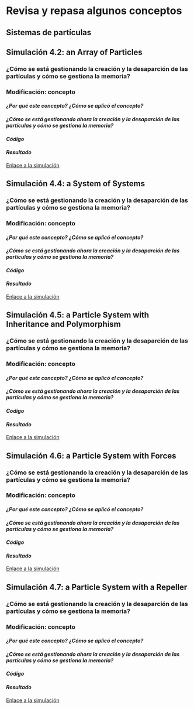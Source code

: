 # Revisa y repasa algunos conceptos
## Sistemas de partículas
## Simulación 4.2: an Array of Particles
### ¿Cómo se está gestionando la creación y la desaparción de las partículas y cómo se gestiona la memoria?
### Modificación: concepto
#### _¿Por qué este concepto? ¿Cómo se aplicó el concepto?_
#### _¿Cómo se está gestionando ahora la creación y la desaparción de las partículas y cómo se gestiona la memoria?_
#### *Código*
#### _Resultado_
[Enlace a la simulación]()

## Simulación 4.4: a System of Systems
### ¿Cómo se está gestionando la creación y la desaparción de las partículas y cómo se gestiona la memoria?
### Modificación: concepto
#### _¿Por qué este concepto? ¿Cómo se aplicó el concepto?_
#### _¿Cómo se está gestionando ahora la creación y la desaparción de las partículas y cómo se gestiona la memoria?_
#### *Código*
#### _Resultado_
[Enlace a la simulación]()

## Simulación 4.5: a Particle System with Inheritance and Polymorphism
### ¿Cómo se está gestionando la creación y la desaparción de las partículas y cómo se gestiona la memoria?
### Modificación: concepto
#### _¿Por qué este concepto? ¿Cómo se aplicó el concepto?_
#### _¿Cómo se está gestionando ahora la creación y la desaparción de las partículas y cómo se gestiona la memoria?_
#### *Código*
#### _Resultado_
[Enlace a la simulación]()

## Simulación 4.6: a Particle System with Forces
### ¿Cómo se está gestionando la creación y la desaparción de las partículas y cómo se gestiona la memoria?
### Modificación: concepto
#### _¿Por qué este concepto? ¿Cómo se aplicó el concepto?_
#### _¿Cómo se está gestionando ahora la creación y la desaparción de las partículas y cómo se gestiona la memoria?_
#### *Código*
#### _Resultado_
[Enlace a la simulación]()

## Simulación 4.7: a Particle System with a Repeller
### ¿Cómo se está gestionando la creación y la desaparción de las partículas y cómo se gestiona la memoria?
### Modificación: concepto
#### _¿Por qué este concepto? ¿Cómo se aplicó el concepto?_
#### _¿Cómo se está gestionando ahora la creación y la desaparción de las partículas y cómo se gestiona la memoria?_
#### *Código*
#### _Resultado_
[Enlace a la simulación]()
